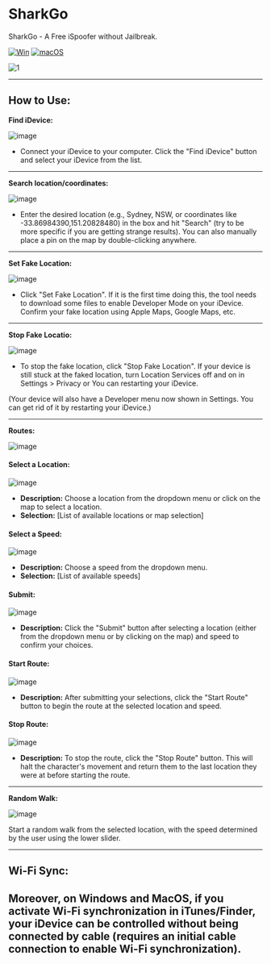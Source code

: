 # SharkGo
SharkGo - A Free iSpoofer without Jailbreak.

[![Win](https://github.com/sharklatan/SharkGo/actions/workflows/Win.yml/badge.svg)](https://github.com/sharklatan/SharkGo/actions/workflows/Win.yml)
[![macOS](https://github.com/sharklatan/SharkGo/actions/workflows/macOS.yml/badge.svg)](https://github.com/sharklatan/SharkGo/actions/workflows/macOS.yml)

![1](https://github.com/sharklatan/SharkGo/assets/5210221/784e65c6-e6c9-47cc-8d2a-ab77a551c01c)


---
## How to Use:

**Find iDevice:**

![image](https://github.com/sharklatan/SharkGo/assets/5210221/4190a56c-b643-4bcc-9d26-acb066b09f5d)

* Connect your iDevice to your computer. Click the "Find iDevice" button and select your iDevice from the list.
  
---
**Search location/coordinates:**

![image](https://github.com/sharklatan/SharkGo/assets/5210221/aa5ae090-0351-42e7-876f-93d831071c04)

* Enter the desired location (e.g., Sydney, NSW, or coordinates like -33.86984390,151.20828480) in the box and hit "Search" (try to be more specific if you are getting strange results).
  You can also manually place a pin on the map by double-clicking anywhere.
  
---
**Set Fake Location:**

![image](https://github.com/sharklatan/SharkGo/assets/5210221/479927c4-62ea-483d-a777-4a5eea7d6239)

* Click "Set Fake Location". If it is the first time doing this, the tool needs to download some files to enable Developer Mode on your iDevice.
  Confirm your fake location using Apple Maps, Google Maps, etc.

---
**Stop Fake Locatio:**

![image](https://github.com/sharklatan/SharkGo/assets/5210221/05d6ae96-5fca-4e76-9b9e-525bfd2ae5fb)

* To stop the fake location, click "Stop Fake Location".
  If your device is still stuck at the faked location, turn Location Services off and on in Settings > Privacy or You can restarting your iDevice.
  
(Your device will also have a Developer menu now shown in Settings. You can get rid of it by restarting your iDevice.)

---
**Routes:**

![image](https://github.com/sharklatan/SharkGo/assets/5210221/0f8034d6-1b90-482e-b802-6a3d5309ac7d)


#### Select a Location:

![image](https://github.com/sharklatan/SharkGo/assets/5210221/f2c6f912-a1f7-4a0f-aa26-a09707cd7533)


* **Description:** Choose a location from the dropdown menu or click on the map to select a location.
* **Selection:** [List of available locations or map selection]

#### Select a Speed:

![image](https://github.com/sharklatan/SharkGo/assets/5210221/82da6eba-36b2-4394-9356-43f8d890e0d9)


* **Description:** Choose a speed from the dropdown menu.
* **Selection:** [List of available speeds]

#### Submit:

![image](https://github.com/sharklatan/SharkGo/assets/5210221/8fae4293-6a38-4ff1-b82e-79ff0df3cca2)


* **Description:** Click the "Submit" button after selecting a location (either from the dropdown menu or by clicking on the map) and speed to confirm your choices.

#### Start Route:

![image](https://github.com/sharklatan/SharkGo/assets/5210221/1d13636c-2dfe-42ab-92d0-8f05e7f2795c)


* **Description:** After submitting your selections, click the "Start Route" button to begin the route at the selected location and speed.

#### Stop Route:

![image](https://github.com/sharklatan/SharkGo/assets/5210221/27cf153f-ede7-445c-8d5a-1dcf63412bfd)


* **Description:** To stop the route, click the "Stop Route" button. This will halt the character's movement and return them to the last location they were at before starting the route.

---
**Random Walk:** 

![image](https://github.com/sharklatan/SharkGo/assets/5210221/5a4645e2-a772-45e5-9726-2e02a9ceadf2)

Start a random walk from the selected location, with the speed determined by the user using the lower slider.

---
## Wi-Fi Sync:
Moreover, on Windows and MacOS, if you activate Wi-Fi synchronization in iTunes/Finder, your iDevice can be controlled without being connected by cable (requires an initial cable connection to enable Wi-Fi synchronization).
---
